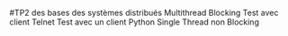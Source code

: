 #TP2 des bases des systèmes distribués 
Multithread Blocking
Test avec client Telnet
Test avec un client Python
Single Thread non Blocking
